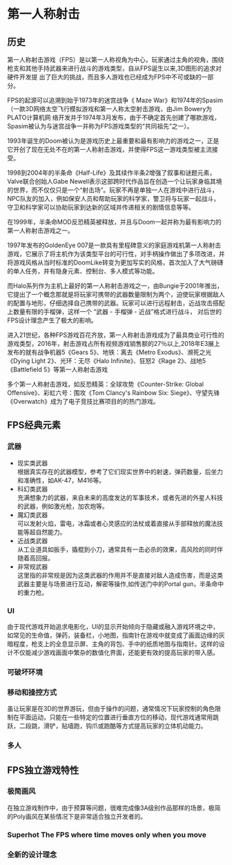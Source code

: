 # 第一人称射击
## 历史
第一人称射击游戏（FPS）是以第一人称视角为中心，玩家通过主角的视角，围绕枪支和其他手持武器来进行战斗的游戏类型，自从FPS诞生以来,3D图形的追求对硬件开发提  出了巨大的挑战，而且多人游戏也已经成为FPS中不可或缺的一部分。<br>

FPS的起源可以追溯到始于1973年的迷宫战争《 Maze War》和1974年的Spasim（一款3D网络太空飞行模拟游戏和第一人称太空射击游戏，由Jim Bowery为 PLATO计算机网 
络开发并于1974年3月发布，由于不确定首先创建了哪款游戏，Spasim被认为与迷宫战争一并称为FPS游戏类型的“共同祖先”之一）。

1993年诞生的Doom被认为是游戏历史上最重要和最有影响力的游戏之一，正是它开创了现在无处不在的第一人称射击游戏，并使得FPS这一游戏类型被主流接受。

1998到2004年的半条命《Half-Life》及其续作半条2增强了叙事和谜题元素，Valve联合创始人Gabe Newell表示这部跨时代作品旨在创造一个让玩家身临其境的世界，而不仅仅只是一个“射击场”。玩家不再是单独一人在游戏中进行战斗，NPC队友的加入，例如保安人员和帮助玩家的科学家，警卫将与玩家一起战斗，守卫和科学家可以协助玩家到达新的区域并传递相关的剧情信息等等。

在1999年，半条命MOD反恐精英被释放，并且与Doom一起并称为最有影响力的第一人称射击游戏之一。

1997年发布的GoldenEye 007是一款具有里程碑意义的家庭游戏机第一人称射击游戏，它展示了将主机作为该类型平台的可行性，对手柄操作做出了多项改进，并将游戏风格从当时标准的DoomLike转变为更加写实的风格，首次加入了大气磅礴的单人任务，并有隐身元素、控制台、多人模式等功能。

而Halo系列作为主机上最好的第一人称射击游戏之一，由Bungie于2001年推出，它提出了一个概念那就是将玩家可携带的武器数量限制为两个，迫使玩家根据敌人的配置与地形，仔细选择自己携带的武器。玩家可以进行远程射击，近战攻击搭配上数量有限的手榴弹，这样一个 “武器 - 手榴弹 - 近战”格式进行战斗， 对后世的FPS设计理念产生了极大的影响。

进入21世纪，各种FPS游戏百花齐放，第一人称射击游戏成为了最具商业可行性的游戏类型，2016年，射击游戏占所有视频游戏销售额的27％以上,2018年E3展上发布的就有战争机器5《Gears 5》、地铁：离去《Metro Exodus》、濒死之光《Dying Light 2》、光环：无尽《Halo Infinite》、狂怒2《Rage 2》、战地5《Battlefield 5》等第一人称射击游戏

多个第一人称射击游戏，如反恐精英：全球攻势《Counter-Strike: Global Offensive》、彩虹六号：围攻《Tom Clancy's Rainbow Six: Siege》、守望先锋《Overwatch》成为了电子竞技比赛项目的的热门游戏。

## FPS经典元素
 ### 武器<br>
 * 现实类武器<br>
 根据真实存在的武器模型，参考了它们现实世界中的射速，弹药数量，后坐力和准确性，如AK-47，M416等。
 * 科幻类武器<br>
 充满想象力的武器，来自未来的高度发达的军事技术，或者先进的外星人科技的武器，例如激光枪，加农炮等。
 * 魔幻类武器<br>
 可以发射火焰，雷电，冰霜或者心灵感应的法杖或着直接从手部释放的魔法技能等超自然能力。
 * 近战类武器<br>
 从工业道具如扳手，撬棍到小刀，通常具有一击必杀的效果，高风险的同时伴随着高回报。
 * 非常规武器<br>
 这里指的非常规是因为这类武器的作用并不是直接对敌人造成伤害，而是这类武器主要是与场景进行互动，解密等操作,如传送门中的Portal gun，半条命中的重力枪。
 ### UI
  由于现代游戏开始追求电影化，UI的显示开始倾向于隐藏或融入游戏环境之中，如常见的生命值，弹药，装备栏，小地图，指南针在游戏中就变成了画面边缘的灰暗程度，枪支上的全息显示屏、主角的背包、手中的纸质地图与指南针。这样的设计不仅能减少游戏画面中繁杂的数值化界面，还能更有效的提高玩家的带入感。
 ### 可破坏环境
  
 ### 移动和操控方式
  虽让玩家是在3D的世界游玩，但由于操作的问题，通常情况下玩家控制的角色限制在平面运动，只能在一些特定的位置进行垂直方位的移动，现代游戏通常用跳跃，二段跳，滑铲，贴墙跑，钩爪或跑酷等方式提高玩家的立体机动能力。
 ### 多人
  

## FPS独立游戏特性
### 极简画风
  在独立游戏制作中，由于预算等问题，很难完成像3A级别作品那样的场景，极简的Poly画风在某些情况下是非常适合独立开发者的。
  ### Superhot The FPS where time moves only when you move
### 全新的设计理念
  
### 

